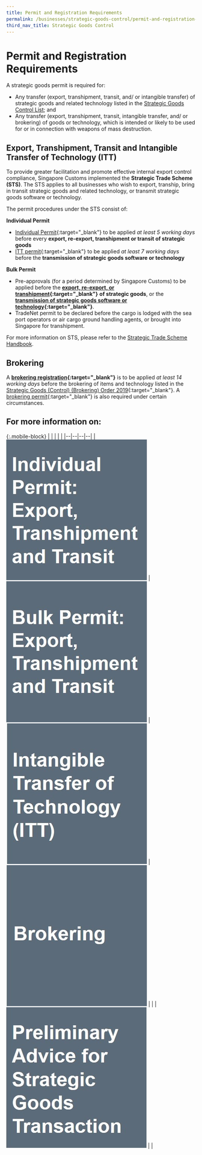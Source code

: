 ```yaml
---
title: Permit and Registration Requirements
permalink: /businesses/strategic-goods-control/permit-and-registration-requirements/
third_nav_title: Strategic Goods Control
---
```

# Permit and Registration Requirements

A strategic goods permit is required for:

-  Any transfer (export, transhipment, transit, and/ or intangible transfer) of strategic goods and related technology listed in the [Strategic Goods Control List](/businesses/strategic-goods-control/strategic-goods-control-list); and
-   Any transfer (export, transhipment, transit, intangible transfer, and/ or brokering) of goods or technology, which is intended or likely to be used for or in connection with weapons of mass destruction.

## Export, Transhipment, Transit and Intangible Transfer of Technology (ITT)

To provide greater facilitation and promote effective internal export control compliance, Singapore Customs implemented the  **Strategic Trade Scheme (STS)**. The STS applies to all businesses who wish to export, tranship, bring in transit strategic goods and related technology, or transmit strategic goods software or technology.

The permit procedures under the STS consist of:

**Individual Permit**

-   [Individual Permit](/individual-permit-export-transhipment-and-transit){:target="_blank"}  to be applied  _at least 5 working days_  before every  **export, re-export, transhipment or transit of strategic goods**
-   [ITT permit](/businesses/strategic-goods-control/permit-and-registration-requirements/intangible-transfer-of-technology-itt){:target="_blank"}  to be applied  _at least 7 working days_  before the  **transmission of strategic goods software or technology**

**Bulk Permit**

-   Pre-approvals (for a period determined by Singapore Customs) to be applied before the  **[export, re-export, or transhipment](/businesses/strategic-goods-control/permit-and-registration-requirements/bulk-permit-export-transhipment-and-intangible-transfer-of-technology){:target="_blank"}** **of strategic goods**, or the  **[transmission of strategic goods software or technology](/businesses/strategic-goods-control/permit-and-registration-requirements/intangible-transfer-of-technology-itt){:target="_blank"}**.
-   TradeNet permit to be declared before the cargo is lodged with the sea port operators or air cargo ground handling agents, or brought into Singapore for transhipment.

For more information on STS, please refer to the [Strategic Trade Scheme Handbook](/files/businesses/seb/sts%20handbook%20-%201%20oct%202023.pdf).

## Brokering

A  **[brokering registration](/businesses/strategic-goods-control/permit-and-registration-requirements/brokering){:target="_blank"}** is to be applied _at least 14 working days_  before the brokering of items and technology listed in the  [Strategic Goods (Control) (Brokering) Order 2019](https://sso.agc.gov.sg/SL/SGCA2002-S534-2019?DocDate=20190801=20190801){:target="_blank"}. A  [brokering permit](/businesses/strategic-goods-control/permit-and-registration-requirements/brokering){:target="_blank"}  is also required under certain circumstances.


## For more information on:

{:.mobile-block}
|  |  |  |  |
|--|--|--|--|
| [![](/images/sgc/prr1.jpg)](/individual-permit-export-transhipment-and-transit) | [![](/images/sgc/prr2.jpg)](/businesses/strategic-goods-control/permit-and-registration-requirements/bulk-permit-export-transhipment-and-intangible-transfer-of-technology) | [![](/images/sgc/prr3.jpg)](/businesses/strategic-goods-control/permit-and-registration-requirements/intangible-transfer-of-technology-itt) |  [![](/images/sgc/prr4.jpg)](/businesses/strategic-goods-control/permit-and-registration-requirements/brokering) |  |
| [![](/images/sgc/prr5.jpg)](/businesses/strategic-goods-control/permit-and-registration-requirements/preliminary-advice-for-strategic-goods-transaction) |  |